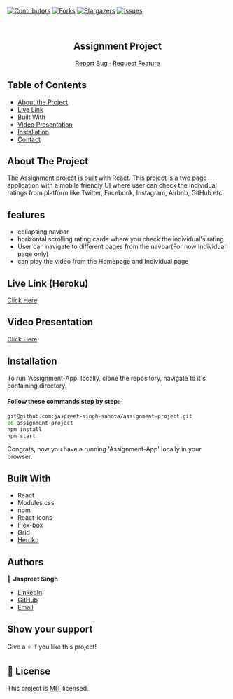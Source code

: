 <!--
*** Thanks for checking out this README Template. If you have a suggestion that would
*** make this better, please fork the repo and create a pull request or simply open
*** an issue with the tag "enhancement".
*** Thanks again! Now go create something AMAZING! :D
-->

<!-- PROJECT SHIELDS -->
<!--
*** I'm using markdown "reference style" links for readability.
*** Reference links are enclosed in brackets [ ] instead of parentheses ( ).
*** See the bottom of this document for the declaration of the reference variables
*** for contributors-url, forks-url, etc. This is an optional, concise syntax you may use.
*** https://www.markdownguide.org/basic-syntax/#reference-style-links
-->
[![Contributors][contributors-shield]][contributors-url]
[![Forks][forks-shield]][forks-url]
[![Stargazers][stars-shield]][stars-url]
[![Issues][issues-shield]][issues-url]

<!-- PROJECT LOGO -->

<br />
<p align="center">
  <h2 align="center">Assignment Project</h2>
  <p align="center">
    <a href="https://github.com/jaspreet-singh-sahota/assignment-project/issues">Report Bug</a>
    · 
    <a href="https://github.com/jaspreet-singh-sahota/assignment-project/issues">Request Feature</a>
  </p>
</p>

<!-- TABLE OF CONTENTS -->
## Table of Contents

* [About the Project](#about-the-project)
* [Live Link](#Live-Link-(Netlify))
* [Built With](#built-with)
* [Video Presentation](#video)
* [Installation](#installation)
* [Contact](#Authors)

<!-- ABOUT THE PROJECT -->
## About The Project

The Assignment project is built with React. This project is a two page application with a mobile friendly UI where user can check the individual ratings from platform like Twitter, Facebook, Instagram,
Airbnb, GitHub etc.

## features
- collapsing navbar
- horizontal scrolling rating cards where you check the individual's rating
- User can navigate to different pages from the navbar(For now Individual page only)
- can play the video from the Homepage and Individual page

<!-- Live Link (Netlify) -->

## Live Link (Heroku)

[Click Here](https://assignment-project-jassi.herokuapp.com/individual)

<!-- VIDEO -->

## Video Presentation 

[Click Here](https://www.loom.com/share/ef864166b6064f3eac2e7124d42b17fb)


<!-- INSTALLATION -->

## Installation

To run 'Assignment-App' locally, clone the repository, navigate to it's containing directory.

#### Follow these commands step by step:-  

```bash
git@github.com:jaspreet-singh-sahota/assignment-project.git
cd assignment-project
npm install
npm start
```

Congrats, now you have a running 'Assignment-App' locally in your browser.

<!-- BUILD WITH -->

## Built With

- React
- Modules css
- npm
- React-icons
- Flex-box
- Grid
- [Heroku](https://assignment-project-jassi.herokuapp.com/individual)

<!-- CONTACT -->

## Authors

👤 **Jaspreet Singh** 
    
- [LinkedIn](https://www.linkedin.com/in/jaspreet-singh-a28286146/)
- [GitHub](https://github.com/jaspreet-singh-sahota)
- [Email](jaspreetsinghjassi01@gmail.com)


## Show your support

Give a ⭐️ if you like this project!

<!-- MARKDOWN LINKS & IMAGES -->
<!-- https://www.markdownguide.org/basic-syntax/#reference-style-links -->
[contributors-shield]: https://img.shields.io/github/contributors/jaspreet-singh-sahota/assignment-project.svg?style=flat-square
[contributors-url]: https://github.com/jaspreet-singh-sahota/assignment-project/graphs/contributors
[forks-shield]: https://img.shields.io/github/forks/jaspreet-singh-sahota/assignment-project.svg?style=flat-square
[forks-url]: https://github.com/jaspreet-singh-sahota/assignment-project/network/members
[stars-shield]: https://img.shields.io/github/stars/jaspreet-singh-sahota/assignment-project.svg?style=flat-square
[stars-url]: https://github.com/jaspreet-singh-sahota/assignment-project/stargazers
[issues-shield]: https://img.shields.io/github/issues/jaspreet-singh-sahota/assignment-project.svg?style=flat-square
[issues-url]: https://github.com/jaspreet-singh-sahota/assignment-project/issues

## 📝 License

This project is [MIT](https://opensource.org/licenses/MIT) licensed.